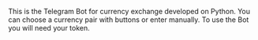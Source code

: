 This is the Telegram Bot for currency exchange developed on Python. 
You can choose a currency pair with buttons or enter manually. 
To use the Bot you will need your token. 
